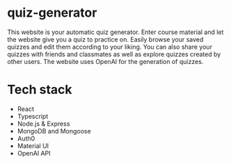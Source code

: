 # quiz-generator
This website is your automatic quiz generator. Enter course material and let the website give you a quiz to practice on. Easily browse your saved quizzes and edit them according to your liking. You can also share your quizzes with friends and classmates as well as explore quizzes created by other users. The website uses OpenAI for the generation of quizzes.

# Tech stack

- React
- Typescript
- Node.js & Express
- MongoDB and Mongoose
- Auth0
- Material UI
- OpenAI API


